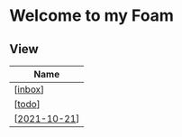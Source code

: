 # Welcome to my Foam

## View

| Name           |
| -------------- |
| [[inbox]]      |
| [[todo]]       |
| [[2021-10-21]] |

[//begin]: # "Autogenerated link references for markdown compatibility"
[inbox]: inbox "Inbox"
[todo]: todo "Todo"
[2021-10-21]: journal/2021-10-21 "Thursday, October 21, 2021"
[//end]: # "Autogenerated link references"

